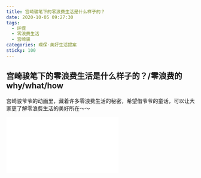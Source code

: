 ```yaml
---
title: 宫崎骏笔下的零浪费生活是什么样子的？
date: 2020-10-05 09:27:30
tags:
  - 环保
  - 零浪费生活
  - 宫崎骏
categories: 環保·美好生活提案
sticky: 100
---
```


## 宫崎骏笔下的零浪费生活是什么样子的？/零浪费的why/what/how

宫崎骏爷爷的动画里，藏着许多零浪费生活的秘密，希望借爷爷的童话，可以让大家更了解零浪费生活的美好所在～～

<iframe src="//player.bilibili.com/player.html?aid=969811326&bvid=BV1Tp4y1Y74N&cid=242269682&page=1" scrolling="no" border="0" frameborder="no" framespacing="0" allowfullscreen="true"> </iframe>
